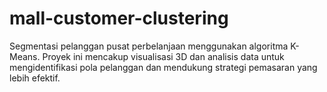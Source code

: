 # mall-customer-clustering
Segmentasi pelanggan pusat perbelanjaan menggunakan algoritma K-Means. Proyek ini mencakup visualisasi 3D dan analisis data untuk mengidentifikasi pola pelanggan dan mendukung strategi pemasaran yang lebih efektif.
